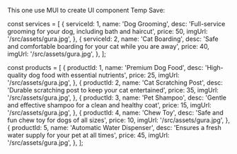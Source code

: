 This one use MUI to create UI component
Temp Save:

const services = [
{
serviceId: 1,
name: 'Dog Grooming',
desc: 'Full-service grooming for your dog, including bath and haircut',
price: 50,
imgUrl: '/src/assets/gura.jpg',
},
{
serviceId: 2,
name: 'Cat Boarding',
desc: 'Safe and comfortable boarding for your cat while you are away',
price: 40,
imgUrl: '/src/assets/gura.jpg',
},
];

const products = [
{
productId: 1,
name: 'Premium Dog Food',
desc: 'High-quality dog food with essential nutrients',
price: 25,
imgUrl: '/src/assets/gura.jpg',
},
{
productId: 2,
name: 'Cat Scratching Post',
desc: 'Durable scratching post to keep your cat entertained',
price: 35,
imgUrl: '/src/assets/gura.jpg',
},
{
productId: 3,
name: 'Pet Shampoo',
desc: 'Gentle and effective shampoo for a clean and healthy coat',
price: 15,
imgUrl: '/src/assets/gura.jpg',
},
{
productId: 4,
name: 'Chew Toy',
desc: 'Safe and fun chew toy for dogs of all sizes',
price: 10,
imgUrl: '/src/assets/gura.jpg',
},
{
productId: 5,
name: 'Automatic Water Dispenser',
desc: 'Ensures a fresh water supply for your pet at all times',
price: 45,
imgUrl: '/src/assets/gura.jpg',
},
];
